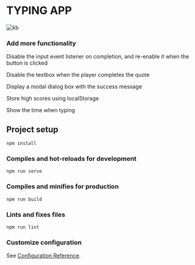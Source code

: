 # TYPING APP
![kb](https://user-images.githubusercontent.com/99094257/192438128-f4839517-b1b2-40e0-a730-82554f7939cd.jpg)


### Add more functionality

Disable the input event listener on completion, and re-enable it when the button is clicked

Disable the textbox when the player completes the quote

Display a modal dialog box with the success message

Store high scores using localStorage

Show the time when typing


## Project setup
```
npm install
```

### Compiles and hot-reloads for development
```
npm run serve
```

### Compiles and minifies for production
```
npm run build
```

### Lints and fixes files
```
npm run lint
```

### Customize configuration
See [Configuration Reference](https://cli.vuejs.org/config/).

